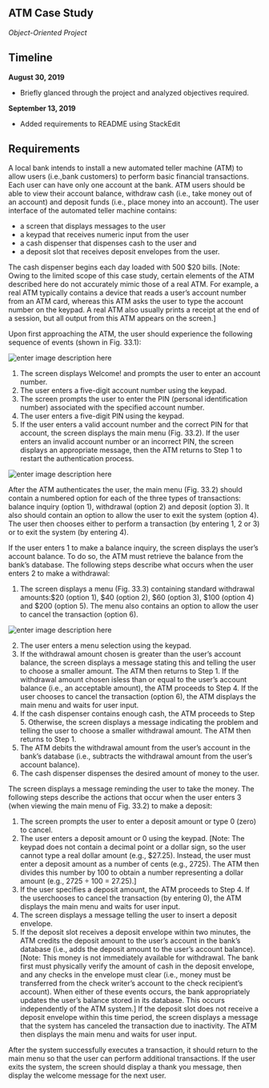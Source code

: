 ## ATM Case Study

_Object-Oriented Project_

## Timeline
**August 30, 2019**

-   Briefly glanced through the project and analyzed objectives required.

**September 13, 2019**

-   Added requirements to README using StackEdit

## Requirements
A local bank intends to install a new automated teller machine (ATM) to allow users (i.e.,bank customers) to perform basic financial transactions. Each user can have only one account at the bank. ATM users should be able to view their account balance, withdraw cash (i.e., take money out of an
account) and deposit funds (i.e., place money into an account). The user interface of the automated teller machine contains:

- a screen that displays messages to the user
- a keypad that receives numeric input from the user
- a cash dispenser that dispenses cash to the user and
- a deposit slot that receives deposit envelopes from the user.

The cash dispenser begins each day loaded with 500 $20 bills. [Note: Owing to the limited scope of this case study, certain elements of the ATM described here do not accurately mimic those of a real ATM. For example, a real ATM typically contains a device that reads a user’s account number from an ATM card, whereas this ATM asks the user to type the account number on the keypad. A real ATM also usually prints a receipt at the end of a session, but all output from this ATM appears on the screen.]


Upon first approaching the ATM, the user should experience the following sequence of events (shown in Fig. 33.1): 

![enter image description here](https://lh3.googleusercontent.com/V7ADOMFt7WuD-g9SCXnuK-sgvyY8xVESY6TMCDRMb38u3CBsdWVKjgmUhJH_SnXeGFprNtCJmh9F "Fig. 33.1")

1. The screen displays Welcome! and prompts the user to enter an account number.
2. The user enters a five-digit account number using the keypad.
3. The screen prompts the user to enter the PIN (personal identification number) associated with the specified account number.
4. The user enters a five-digit PIN using the keypad.
5. If the user enters a valid account number and the correct PIN for that account, the screen displays the main menu (Fig. 33.2). If the user enters an invalid account number or an incorrect PIN, the screen displays an appropriate message, then the ATM returns to Step 1 to restart the authentication process.

![enter image description here](https://lh3.googleusercontent.com/Nx--rbLR-Hbj2b0KBDdQC-dBdLj4gFDn2sUJa8fJbUOYmaKaIzcHKR2nv1wtpT3nkkIGKhNDlEC7 "Fig. 33.2")

After the ATM authenticates the user, the main menu (Fig. 33.2) should contain a numbered option for each of the three types of transactions: balance inquiry (option 1), withdrawal (option 2) and deposit (option 3). It also should contain an option to allow the user to exit the system (option 4). The user then chooses either to perform a transaction (by entering 1, 2 or 3) or to exit the system (by entering 4).

If the user enters 1 to make a balance inquiry, the screen displays the user’s account balance. To do so, the ATM must retrieve the balance from the bank’s database. The following steps describe what occurs when the user enters 2 to make a withdrawal:

1. The screen displays a menu (Fig. 33.3) containing standard withdrawal amounts:$20 (option 1), $40 (option 2), $60 (option 3), $100 (option 4) and $200 (option 5). The menu also contains an option to allow the user to cancel the transaction (option 6).

![enter image description here](https://lh3.googleusercontent.com/sFfamTdQZisrWNpBR4VVJa0PIFsR3xXqUTwuRfNMM2ElA0k8QV6ZO4NDpeeb_IO9oAVjufsvTEOL "Fig. 33.3")

2. The user enters a menu selection using the keypad.
3. If the withdrawal amount chosen is greater than the user’s account balance, the screen displays a message stating this and telling the user to choose a smaller amount. The ATM then returns to Step 1. If the withdrawal amount chosen isless than or equal to the user’s account balance (i.e., an acceptable amount), the ATM proceeds to Step 4. If the user chooses to cancel the transaction (option 6), the ATM displays the main menu and waits for user input.
4. If the cash dispenser contains enough cash, the ATM proceeds to Step 5. Otherwise, the screen displays a message indicating the problem and telling the user to choose a smaller withdrawal amount. The ATM then returns to Step 1.
5. The ATM debits the withdrawal amount from the user’s account in the bank’s database (i.e., subtracts the withdrawal amount from the user’s account balance).
6. The cash dispenser dispenses the desired amount of money to the user.


The screen displays a message reminding the user to take the money. The following steps describe the actions that occur when the user enters 3 (when viewing the main menu of Fig. 33.2) to make a deposit:

1. The screen prompts the user to enter a deposit amount or type 0 (zero) to cancel.
2. The user enters a deposit amount or 0 using the keypad. [Note: The keypad does not contain a decimal point or a dollar sign, so the user cannot type a real dollar amount (e.g., $27.25). Instead, the user must enter a deposit amount as a number of cents (e.g., 2725). The ATM then divides this number by 100 to obtain a number representing a dollar amount (e.g., 2725  ÷ 100 = 27.25).]
3. If the user specifies a deposit amount, the ATM proceeds to Step 4. If the userchooses to cancel the transaction (by entering 0), the ATM displays the main menu and waits for user input.
4. The screen displays a message telling the user to insert a deposit envelope.
5. If the deposit slot receives a deposit envelope within two minutes, the ATM credits the deposit amount to the user’s account in the bank’s database (i.e., adds the deposit amount to the user’s account balance). [Note: This money is not immediately available for withdrawal. The bank first must physically verify the amount of cash in the deposit envelope, and any checks in the envelope must clear (i.e., money must be transferred from the check writer’s account to the check recipient’s account). When either of these events occurs, the bank appropriately updates the user’s balance stored in its database. This occurs independently of the ATM system.] If the deposit slot does not receive a deposit envelope within this time period, the screen displays a message that the system has canceled the transaction due to inactivity. The ATM then displays the main menu and waits for user input. 

After the system successfully executes a transaction, it should return to the main menu so that the user can perform additional transactions. If the user exits the system, the screen should display a thank you message, then display the welcome message for the next user.
